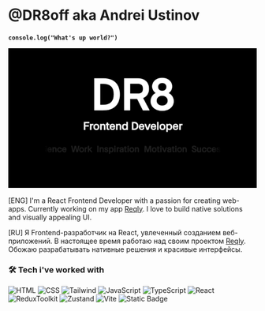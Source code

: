 # @DR8off aka Andrei Ustinov
**`console.log("What's up world?") `**

![Альтернативный текст](https://github.com/DR8off/DR8/blob/main/header.gif?raw=true)

[ENG] I'm a React Frontend Developer with a passion for creating web-apps. Currently working on my
app [Reqly](https://github.com/DR8off/Reqly). I love to build native solutions and visually appealing UI.

[RU] Я Frontend-разработчик на React, увлеченный созданием веб-приложений. В настоящее время работаю над своим проектом [Reqly](https://github.com/DR8off/Reqly). Обожаю разрабатывать нативные решения и красивые интерфейсы.

### 🛠 Tech i've worked with 
![HTML](https://img.shields.io/badge/HTML-orange)
![CSS](https://img.shields.io/badge/CSS-%233499cf)
![Tailwind](https://img.shields.io/badge/Tailwind-%233499cf)
![JavaScript](https://img.shields.io/badge/JavaScript-yellow)
![TypeScript](https://img.shields.io/badge/TypeScript-%231182d0)
![React](https://img.shields.io/badge/React-blue)
![ReduxToolkit](https://img.shields.io/badge/ReduxToolkit-purple)
![Zustand](https://img.shields.io/badge/Zustand-purple)
![Vite](https://img.shields.io/badge/Vite-purple)
![Static Badge](https://img.shields.io/badge/Git-%23ea502c)




